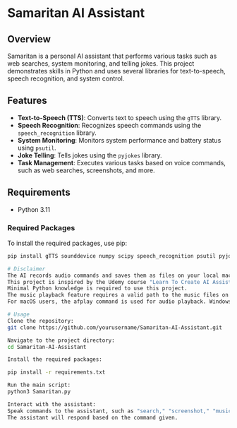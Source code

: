 # Samaritan AI Assistant

## Overview

Samaritan is a personal AI assistant that performs various tasks such as web searches, system monitoring, and telling jokes. This project demonstrates skills in Python and uses several libraries for text-to-speech, speech recognition, and system control.

## Features

- **Text-to-Speech (TTS)**: Converts text to speech using the `gTTS` library.
- **Speech Recognition**: Recognizes speech commands using the `speech_recognition` library.
- **System Monitoring**: Monitors system performance and battery status using `psutil`.
- **Joke Telling**: Tells jokes using the `pyjokes` library.
- **Task Management**: Executes various tasks based on voice commands, such as web searches, screenshots, and more.

## Requirements

- Python 3.11

### Required Packages

To install the required packages, use pip:

```bash
pip install gTTS sounddevice numpy scipy speech_recognition psutil pyjokes pyautogui playsound

# Disclaimer
The AI records audio commands and saves them as files on your local machine, along with screenshots and text files.
This project is inspired by the Udemy course "Learn To Create AI Assistant (JARVIS) with Python" by Arbaz Khan.
Minimal Python knowledge is required to use this project.
The music playback feature requires a valid path to the music files on your drive to function.
For macOS users, the afplay command is used for audio playback. Windows users may need to replace this with start in the speech_engine.py file.

# Usage
Clone the repository:
git clone https://github.com/yourusername/Samaritan-AI-Assistant.git

Navigate to the project directory:
cd Samaritan-AI-Assistant

Install the required packages:

pip install -r requirements.txt

Run the main script:
python3 Samaritan.py

Interact with the assistant:
Speak commands to the assistant, such as "search," "screenshot," "music," "cpu," "battery," "joke," "remember," or "recall."
The assistant will respond based on the command given.